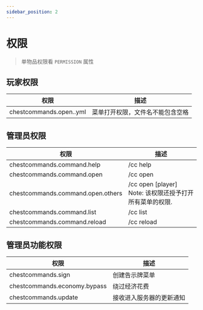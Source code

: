 ```yaml
---
sidebar_position: 2
---
```


# 权限

> 单物品权限看 `PERMISSION` 属性

## 玩家权限

| 权限 | 描述 |
| ----------- | ----------- |
| chestcommands.open.<file>.yml | 菜单打开权限，文件名不能包含空格 |

## 管理员权限

| 权限 | 描述 |
| ----------- | ----------- |
|chestcommands.command.help | /cc help |
|chestcommands.command.open | /cc open <file> |
|chestcommands.command.open.others | /cc open <file> [player] Note: 该权限还授予打开所有菜单的权限. |
|chestcommands.command.list | /cc list |
|chestcommands.command.reload | /cc reload |

## 管理员功能权限

| 权限 | 描述 |
| ----------- | ----------- |
|chestcommands.sign | 创建告示牌菜单 |
|chestcommands.economy.bypass | 绕过经济花费 |
|chestcommands.update | 接收进入服务器的更新通知 |